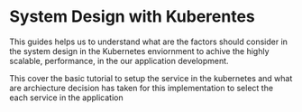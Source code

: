 # System Design with Kuberentes

This guides helps us to understand what are the factors should consider in the system design in the Kubernetes enviornment to achive the highly scalable, performance, in the our application development. 

This cover the basic tutorial to setup the service in the kubernetes and what are archiecture decision has taken for this implementation to select the each service in the application
